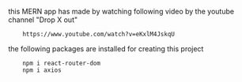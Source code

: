 this MERN app has made by watching following video by the youtube channel "Drop X out"

        https://www.youtube.com/watch?v=eKxlM4JskqU

the following packages are installed for creating this project

        npm i react-router-dom
        npm i axios